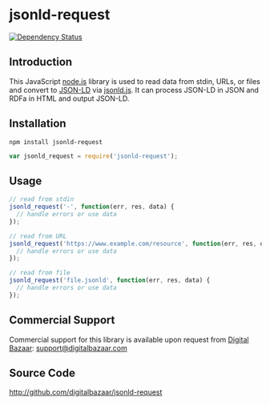 jsonld-request
==============

[![Dependency Status](https://img.shields.io/david/digitalbazaar/jsonld-request.svg)](https://david-dm.org/digitalbazaar/jsonld-request)

Introduction
------------

This JavaScript [node.js][] library is used to read data from stdin, URLs, or
files and convert to [JSON-LD][] via [jsonld.js][].  It can process JSON-LD in
JSON and RDFa in HTML and output JSON-LD.

## Installation

```
npm install jsonld-request
```

```js
var jsonld_request = require('jsonld-request');
```

## Usage

```js
// read from stdin
jsonld_request('-', function(err, res, data) {
  // handle errors or use data
});

// read from URL
jsonld_request('https://www.example.com/resource', function(err, res, data) {
  // handle errors or use data
});

// read from file
jsonld_request('file.jsonld', function(err, res, data) {
  // handle errors or use data
});
```

Commercial Support
------------------

Commercial support for this library is available upon request from
[Digital Bazaar][]: support@digitalbazaar.com

Source Code
-----------

http://github.com/digitalbazaar/jsonld-request

[Digital Bazaar]: http://digitalbazaar.com/
[JSON-LD]: http://json-ld.org/
[RDFa]: http://www.w3.org/TR/rdfa-core/
[json-ld.org]: https://github.com/json-ld/json-ld.org
[jsonld.js]: https://github.com/digitalbazaar/jsonld.js
[node.js]: https://nodejs.org/
